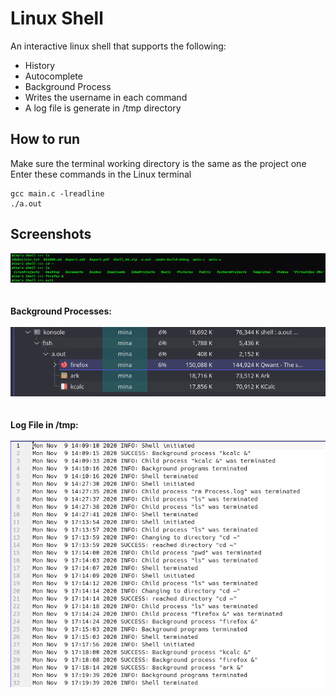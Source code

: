 # Linux Shell
An interactive linux shell that supports the following:
* History
* Autocomplete
* Background Process
* Writes the username in each command
* A log file is generate in /tmp directory

## How to run
Make sure the terminal working directory is the same as the project one <br /> 
Enter these commands in the Linux terminal
```shell
gcc main.c -lreadline
./a.out
```
## Screenshots
![Screenshot_1](Screenshot_1.png?raw=true)<br /> <br /> <br /> 
**Background Processes:**<br /> <br /> 
![Screenshot_2](Screenshot_2.png?raw=true)<br /> <br /> <br /> 
**Log File in /tmp:**<br /> <br /> 
![Screenshot_3](Screenshot_3.png?raw=true)<br /> 
